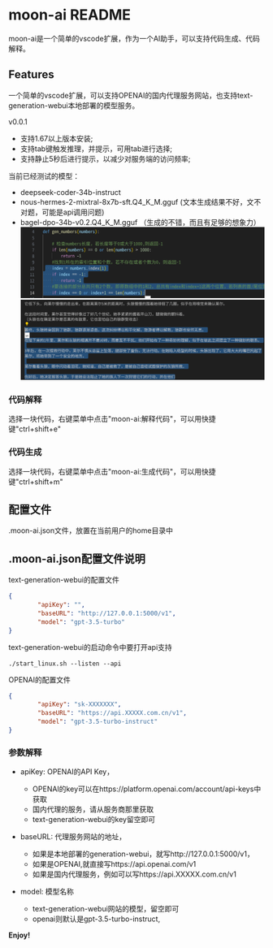 # moon-ai README

 moon-ai是一个简单的vscode扩展，作为一个AI助手，可以支持代码生成、代码解释。

## Features
一个简单的vscode扩展，可以支持OPENAI的国内代理服务网站，也支持text-generation-webui本地部署的模型服务。

v0.0.1
- 支持1.67以上版本安装;
- 支持tab键触发推理，并提示，可用tab进行选择;
- 支持静止5秒后进行提示，以减少对服务端的访问频率;

当前已经测试的模型：
- deepseek-coder-34b-instruct
- nous-hermes-2-mixtral-8x7b-sft.Q4_K_M.gguf (文本生成结果不好，文不对题，可能是api调用问题)
- bagel-dpo-34b-v0.2.Q4_K_M.gguf  （生成的不错，而且有足够的想象力）
![alt text](bagel-code.png)
![alt text](bagel-novel.png)

### 代码解释
选择一块代码，右键菜单中点击"moon-ai:解释代码"，可以用快捷键"ctrl+shift+e"

### 代码生成
选择一块代码，右键菜单中点击"moon-ai:生成代码"，可以用快捷键"ctrl+shift+m"

## 配置文件
.moon-ai.json文件，放置在当前用户的home目录中

## .moon-ai.json配置文件说明

text-generation-webui的配置文件
```json
{
        "apiKey": "",
        "baseURL": "http://127.0.0.1:5000/v1",
        "model": "gpt-3.5-turbo"
}
```
text-generation-webui的启动命令中要打开api支持
```shell
./start_linux.sh --listen --api
```


OPENAI的配置文件
```json
{
        "apiKey": "sk-XXXXXXX",
        "baseURL": "https://api.XXXXX.com.cn/v1",
        "model": "gpt-3.5-turbo-instruct"
}
```

### 参数解释
- apiKey: OPENAI的API Key，
  - OPENAI的key可以在https://platform.openai.com/account/api-keys中获取
  - 国内代理的服务，请从服务商那里获取
  - text-generation-webui的key留空即可

- baseURL: 代理服务网站的地址，
  - 如果是本地部署的generation-webui，就写http://127.0.0.1:5000/v1，
  - 如果是OPENAI,就直接写https://api.openai.com/v1
  - 如果是国内代理服务，例如可以写https://api.XXXXX.com.cn/v1

- model: 模型名称
  - text-generation-webui网站的模型，留空即可
  - openai则默认是gpt-3.5-turbo-instruct,



**Enjoy!**
